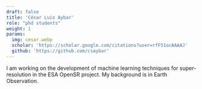 ```yaml
---
draft: false
title: 'César Luis Aybar'
role: "phd students"
weight: 1
params:
  img: cesar.webp
  scholar: 'https://scholar.google.com/citations?user=rfF51ocAAAAJ'
  github: 'https://github.com/csaybar'
---
```


I am working on the development of machine learning techniques for super-resolution in the ESA OpenSR project. My background is in Earth Observation.
